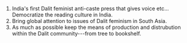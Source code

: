 1. India's first Dalit feminist anti-caste press that gives voice etc... Democratize the reading culture in India.
2. Bring global attention to issues of Dalit feminism in South Asia.
3. As much as possible keep the means of production and distrubution within the Dalit community---from tree to bookshelf.
